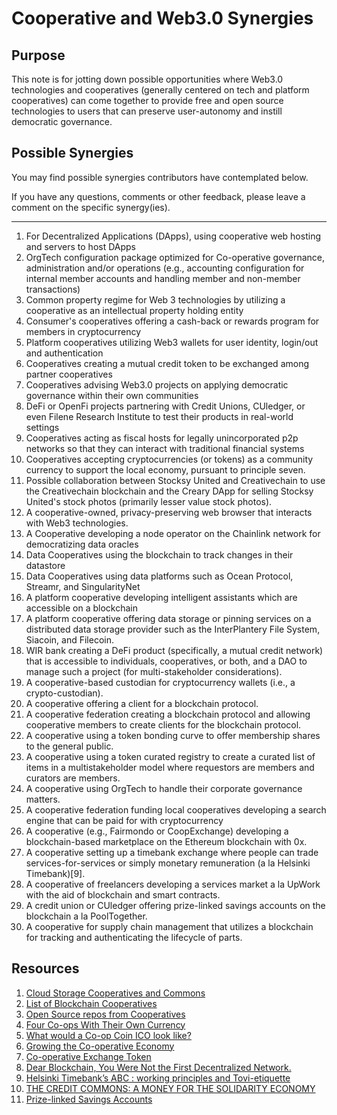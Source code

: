 # Cooperative and Web3.0 Synergies

## Purpose

This note is for jotting down possible opportunities where Web3.0 technologies and cooperatives (generally centered on tech and platform cooperatives) can come together to provide free and open source technologies to users that can preserve user-autonomy and instill democratic governance.

## Possible Synergies

You may find possible synergies contributors have contemplated below. 

If you have any questions, comments or other feedback, please leave a comment on the specific synergy(ies). 



---

1. For Decentralized Applications (DApps), using cooperative web hosting and servers to host DApps
2. OrgTech configuration package optimized for Co-operative governance, administration and/or operations (e.g., accounting configuration for internal member accounts and handling member and non-member transactions)
3. Common property regime for Web 3 technologies by utilizing a cooperative as an intellectual property holding entity
4. Consumer's cooperatives offering a cash-back or rewards program for members in cryptocurrency
5. Platform cooperatives utilizing Web3 wallets for user identity, login/out and authentication 
6. Cooperatives creating a mutual credit token to be exchanged among partner cooperatives
7. Cooperatives advising Web3.0 projects on applying democratic governance within their own communities 
8. DeFi or OpenFi projects partnering with Credit Unions, CUledger, or even Filene Research Institute to test their products in real-world settings
9. Cooperatives acting as fiscal hosts for legally unincorporated p2p networks  so that they can interact with traditional financial systems
10. Cooperatives accepting cryptocurrencies (or tokens) as a community currency to support the local economy, pursuant to principle seven.
11. Possible collaboration between Stocksy United and Creativechain to use the Creativechain blockchain and the Creary DApp for selling Stocksy United's stock photos (primarily lesser value stock photos).
12. A cooperative-owned, privacy-preserving web browser that interacts with Web3 technologies.
13. A Cooperative developing a node operator on the Chainlink network for democratizing data oracles
14. Data Cooperatives using the blockchain to track changes in their datastore
15. Data Cooperatives using data platforms such as Ocean Protocol, Streamr, and SingularityNet
16. A platform cooperative developing intelligent assistants which are accessible on a blockchain
17. A platform cooperative offering data storage or pinning services on a distributed data storage provider such as the InterPlantery File System, Siacoin, and Filecoin.
18. WIR bank creating a DeFi product (specifically, a mutual credit network) that is accessible to individuals, cooperatives, or both, and a DAO to manage such a project (for multi-stakeholder considerations).
19. A cooperative-based custodian for cryptocurrency wallets (i.e., a crypto-custodian).
20. A cooperative offering a client for a blockchain protocol.
21. A cooperative federation creating a blockchain protocol and allowing cooperative members to create clients for the blockchain protocol.
22. A cooperative using a token bonding curve to offer membership shares to the general public.
23. A cooperative using a token curated registry to create a curated list of items in a multistakeholder model where requestors are members and curators are members. 
24. A cooperative using OrgTech to handle their corporate governance matters. 
25. A cooperative federation funding local cooperatives developing a search engine that can be paid for with cryptocurrency
26. A cooperative (e.g., Fairmondo or CoopExchange) developing a blockchain-based marketplace on the Ethereum blockchain with 0x.
27. A cooperative setting up a timebank exchange where people can trade services-for-services or simply monetary remuneration (a la Helsinki Timebank)[9].
28. A cooperative of freelancers developing a services market a la UpWork with the aid of blockchain and smart contracts. 
29. A credit union or CUledger offering prize-linked savings accounts on the blockchain a la PoolTogether. 
30. A cooperative for supply chain management that utilizes a blockchain for tracking and authenticating the lifecycle of parts.

## Resources

1. [Cloud Storage Cooperatives and Commons](https://ioo.coop/directory/clouds/)
2. [List of Blockchain Cooperatives](https://docs.ledgerback.coop/resources/directories#blockchain-and-other-web-3-0-cooperatives)
3. [Open Source repos from Cooperatives](https://coophub.io/)
4. [Four Co-ops With Their Own Currency](https://coop.exchange/blog/93cc25d6-a993-11ea-b711-06ceb0bf34bd/four-co-ops-with-their-own-currency)
5. [What would a Co-op Coin ICO look like?](https://open.coop/2018/01/25/co-op-coin-ico-look-like/)
6. [Growing the Co-operative Economy](https://docs.google.com/document/d/1xIo5CHNXO5DruuFP7Ek47O2ETJbQIt8a7ImYs00E740/edit)
7. [Co-operative Exchange Token](https://community.coops.tech/t/co-operative-exchange-token/505)
8. [Dear Blockchain, You Were Not the First Decentralized Network.](https://medium.com/swlh/dear-blockchain-you-were-not-the-first-decentralized-network-65a37b5ed393)
9. [Helsinki Timebank’s ABC : working principles and Tovi-etiquette](https://stadinaikapankki.wordpress.com/in-english/helsinki-timebanks-abc/)
10. [THE CREDIT COMMONS: A MONEY FOR THE SOLIDARITY ECONOMY](http://creditcommons.net/credit-commons.pdf)
11. [Prize-linked Savings Accounts](https://www.thebalance.com/what-are-prize-linked-savings-accounts-4587608)
